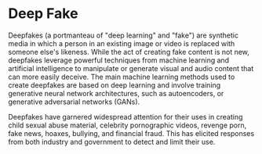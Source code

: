 # Deep Fake

Deepfakes (a portmanteau of "deep learning" and "fake") are synthetic media in which a person in an existing image or video is replaced with someone else's likeness. While the act of creating fake content is not new, deepfakes leverage powerful techniques from machine learning and artificial intelligence to manipulate or generate visual and audio content that can more easily deceive. The main machine learning methods used to create deepfakes are based on deep learning and involve training generative neural network architectures, such as autoencoders, or generative adversarial networks (GANs).

Deepfakes have garnered widespread attention for their uses in creating child sexual abuse material, celebrity pornographic videos, revenge porn, fake news, hoaxes, bullying, and financial fraud. This has elicited responses from both industry and government to detect and limit their use.